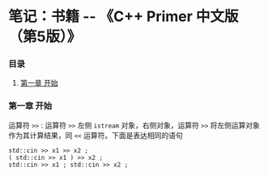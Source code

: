 # 笔记：书籍 -- 《C++ Primer 中文版 （第5版）》

### 目录

1. [第一章 开始](#第一章-开始)

### 第一章 开始

运算符 `>>`
: 运算符 `>>` 左侧 `istream` 对象，右侧对象，运算符 `>>` 将左侧运算对象作为其计算结果，同 `<<` 运算符。下面是表达相同的语句
```
std::cin >> x1 >> x2 ;
( std::cin >> x1 ) >> x2 ;
std::cin >> x1 ; std::cin >> x2 ;
```

